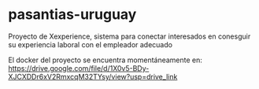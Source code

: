 # pasantias-uruguay
Proyecto de Xexperience, sistema para conectar interesados en conesguir su experiencia laboral con el empleador adecuado

El docker del proyecto se encuentra momentáneamente en: https://drive.google.com/file/d/1X0v5-BDy-XJCXDDr6xV2RmxcqM32TYsy/view?usp=drive_link
